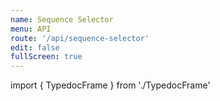 ```yaml
---
name: Sequence Selector
menu: API
route: '/api/sequence-selector'
edit: false
fullScreen: true
---
```


import { TypedocFrame } from './TypedocFrame'

<TypedocFrame
  title="Sequence Selector"
  route="modules/_createsequenceselector_"
/>
